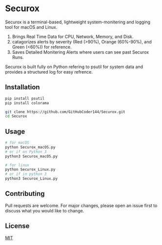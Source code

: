 # Securox

Securox is a terminal-based, lightweight system-monitering and logging tool for macOS and Linux. 
  1. Brings Real Time Data for CPU, Network, Memory, and Disk.
  2. catagorizes alerts by severity (Red (>90%), Orange (60%-90%), and Green (<60%)) for reference.
  3. Saves Detailed Monitering Alerts where users can see past Securox Runs.

Securox is built fully on Python refering to psutil for system data and provides a structured log 
for easy refrence. 

## Installation

```bash
pip install psutil
pip install colorama
```

```bash
git clone https://github.com/GitHubCoder144/Securox.git
cd Securox
```

## Usage

```python
# for macOS
python Securox_macOS.py
# or if on Python 3
python3 Securox_macOS.py
```

```python
# for linux
python Securox_Linux.py
# or if in python 3
python3 Securox_Linux.py
```

## Contributing

Pull requests are welcome. For major changes, please open an issue first
to discuss what you would like to change.


## License

[MIT](https://choosealicense.com/licenses/mit/)
